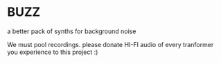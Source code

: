 # BUZZ
a better pack of synths for background noise

We must pool recordings. please donate HI-FI audio of every tranformer you experience to this project :)
